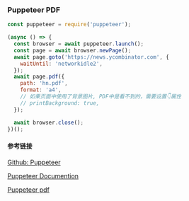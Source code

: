 ### Puppeteer PDF

```js
const puppeteer = require('puppeteer');

(async () => {
  const browser = await puppeteer.launch();
  const page = await browser.newPage();
  await page.goto('https://news.ycombinator.com', {
    waitUntil: 'networkidle2',
  });
  await page.pdf({
    path: 'hn.pdf',
    format: 'a4',
    // 如果页面中使用了背景图片, PDF中是看不到的，需要设置👇属性
    // printBackground: true,
  });

  await browser.close();
})();
```

#### 参考链接

[Github: Puppeteer](https://github.com/puppeteer/puppeteer/)

[Puppeteer Documention](https://pptr.dev/)

[Puppeteer pdf](https://pptr.dev/#?product=Puppeteer&version=v9.1.1&show=api-pagepdfoptions)
